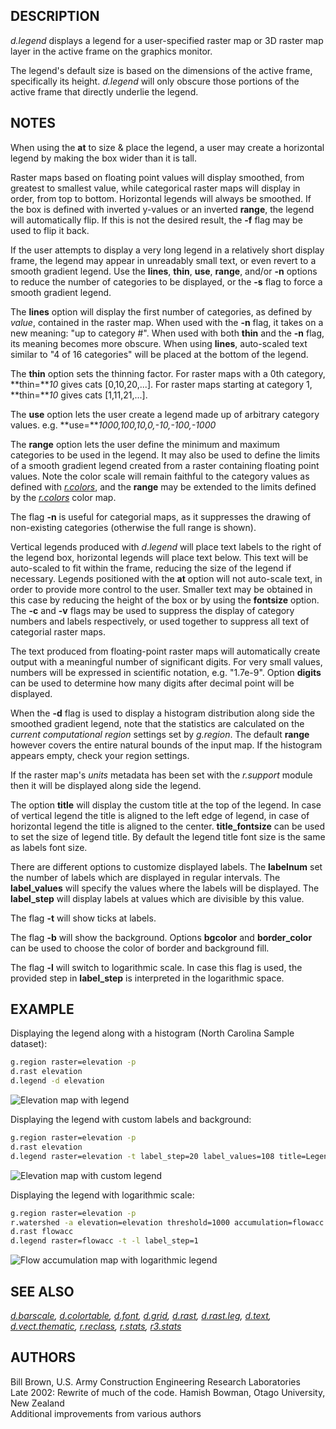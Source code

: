 ## DESCRIPTION

*d.legend* displays a legend for a user-specified raster map or 3D
raster map layer in the active frame on the graphics monitor.

The legend's default size is based on the dimensions of the active
frame, specifically its height. *d.legend* will only obscure those
portions of the active frame that directly underlie the legend.

## NOTES

When using the **at** to size & place the legend, a user may create a
horizontal legend by making the box wider than it is tall.

Raster maps based on floating point values will display smoothed, from
greatest to smallest value, while categorical raster maps will display
in order, from top to bottom. Horizontal legends will always be
smoothed. If the box is defined with inverted y-values or an inverted
**range**, the legend will automatically flip. If this is not the
desired result, the **-f** flag may be used to flip it back.

If the user attempts to display a very long legend in a relatively short
display frame, the legend may appear in unreadably small text, or even
revert to a smooth gradient legend. Use the **lines**, **thin**,
**use**, **range**, and/or **-n** options to reduce the number of
categories to be displayed, or the **-s** flag to force a smooth
gradient legend.

The **lines** option will display the first number of categories, as
defined by *value*, contained in the raster map. When used with the
**-n** flag, it takes on a new meaning: "up to category \#". When used
with both **thin** and the **-n** flag, its meaning becomes more
obscure. When using **lines**, auto-scaled text similar to "4 of 16
categories" will be placed at the bottom of the legend.

The **thin** option sets the thinning factor. For raster maps with a 0th
category, **thin=***10* gives cats \[0,10,20,...\]. For raster maps
starting at category 1, **thin=***10* gives cats \[1,11,21,...\].

The **use** option lets the user create a legend made up of arbitrary
category values. e.g. **use=***1000,100,10,0,-10,-100,-1000*

The **range** option lets the user define the minimum and maximum
categories to be used in the legend. It may also be used to define the
limits of a smooth gradient legend created from a raster containing
floating point values. Note the color scale will remain faithful to the
category values as defined with *[r.colors](r.colors.md)*, and the
**range** may be extended to the limits defined by the
*[r.colors](r.colors.md)* color map.

The flag **-n** is useful for categorial maps, as it suppresses the
drawing of non-existing categories (otherwise the full range is shown).

Vertical legends produced with *d.legend* will place text labels to the
right of the legend box, horizontal legends will place text below. This
text will be auto-scaled to fit within the frame, reducing the size of
the legend if necessary. Legends positioned with the **at** option will
not auto-scale text, in order to provide more control to the user.
Smaller text may be obtained in this case by reducing the height of the
box or by using the **fontsize** option. The **-c** and **-v** flags may
be used to suppress the display of category numbers and labels
respectively, or used together to suppress all text of categorial raster
maps.

The text produced from floating-point raster maps will automatically
create output with a meaningful number of significant digits. For very
small values, numbers will be expressed in scientific notation,
e.g. "1.7e-9". Option **digits** can be used to determine how many
digits after decimal point will be displayed.

When the **-d** flag is used to display a histogram distribution along
side the smoothed gradient legend, note that the statistics are
calculated on the *current computational region* settings set by
*g.region*. The default **range** however covers the entire natural
bounds of the input map. If the histogram appears empty, check your
region settings.

If the raster map's *units* metadata has been set with the *r.support*
module then it will be displayed along side the legend.

The option **title** will display the custom title at the top of the
legend. In case of vertical legend the title is aligned to the left edge
of legend, in case of horizontal legend the title is aligned to the
center. **title_fontsize** can be used to set the size of legend title.
By default the legend title font size is the same as labels font size.

There are different options to customize displayed labels. The
**labelnum** set the number of labels which are displayed in regular
intervals. The **label_values** will specify the values where the labels
will be displayed. The **label_step** will display labels at values
which are divisible by this value.

The flag **-t** will show ticks at labels.

The flag **-b** will show the background. Options **bgcolor** and
**border_color** can be used to choose the color of border and
background fill.

The flag **-l** will switch to logarithmic scale. In case this flag is
used, the provided step in **label_step** is interpreted in the
logarithmic space.

## EXAMPLE

Displaying the legend along with a histogram (North Carolina Sample
dataset):

```sh
g.region raster=elevation -p
d.rast elevation
d.legend -d elevation
```

![Elevation map with legend](d_legend.png)

Displaying the legend with custom labels and background:

```sh
g.region raster=elevation -p
d.rast elevation
d.legend raster=elevation -t label_step=20 label_values=108 title=Legend -b bgcolor=255:255:204 border_color=gray
```

![Elevation map with custom legend](d_legend_custom_labels_and_background.png)

Displaying the legend with logarithmic scale:

```sh
g.region raster=elevation -p
r.watershed -a elevation=elevation threshold=1000 accumulation=flowacc
d.rast flowacc
d.legend raster=flowacc -t -l label_step=1
```

![Flow accumulation map with logarithmic legend](d_legend_logarithmic.png)

## SEE ALSO

*[d.barscale](d.barscale.md), [d.colortable](d.colortable.md),
[d.font](d.font.md), [d.grid](d.grid.md), [d.rast](d.rast.md),
[d.rast.leg](d.rast.leg.md), [d.text](d.text.md),
[d.vect.thematic](d.vect.thematic.md), [r.reclass](r.reclass.md),
[r.stats](r.stats.md), [r3.stats](r3.stats.md)*

## AUTHORS

Bill Brown, U.S. Army Construction Engineering Research Laboratories  
Late 2002: Rewrite of much of the code. Hamish Bowman, Otago University,
New Zealand  
Additional improvements from various authors
